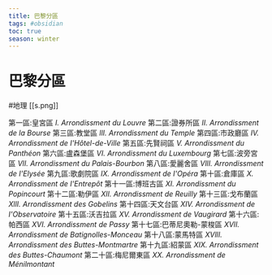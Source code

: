 ```yaml
---
title: 巴黎分區
tags: #obsidian 
toc: true
season: winter
---
```

# 巴黎分區
#地理
[[s.png]]

第一區:皇宮區 
*I. Arrondissment du Louvre*
第二區:證券所區
*II. Arrondissment de la Bourse*
第三區:教堂區
*llI. Arrondissment du Temple*
第四區:市政廳區
*IV. Arrondissment de I'Hôtel-de-Ville*
第五區:先賢祠區
*V. Arrondissment du Panthéon*
第六區:盧森堡區
*VI. Arrondissment du Luxembourg*
第七區:波旁宮區
*VlI. Arrondissment du Palais-Bourbon*
第八區:愛麗舍區
*VllI. Arrondissment de I'Elysée*
第九區:歌劇院區
*IX. Arrondissment de I'Opéra*
第十區:倉庫區
*X. Arrondissment de I'Entrepôt*
第十一區:博班古區
*XI. Arrondissment du Popincourt*
第十二區:勒伊區
*XlI. Arrondissment de Reuilly*
第十三區:戈布蘭區
*XllI. Arrondissment des Gobelins*
第十四區:天文台區
*XIV. Arrondissment de I'Observatoire*
第十五區:沃吉拉區
*XV. Arrondissment de Vaugirard*
第十六區:帕西區
*XVI. Arrondissment de Passy*
第十七區:巴蒂尼奧勒-蒙梭區
*XVlI. Arrondissment de Batignolles-Monceau*
第十八區:蒙馬特區
*XVllI. Arrondissment des Buttes-Montmartre*
第十九區:紹蒙區
*XIX. Arrondissment des Buttes-Chaumont*
第二十區:梅尼爾東區
*XX. Arrondissment de Ménilmontant*
